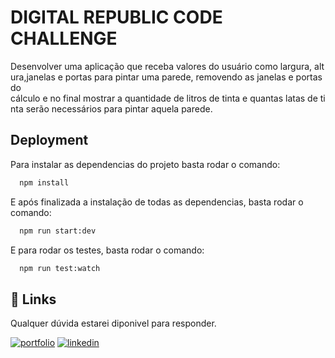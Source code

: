 
# DIGITAL REPUBLIC CODE CHALLENGE

Desenvolver uma aplicação que receba valores do usuário como largura, altura,janelas e portas para pintar uma parede, removendo as janelas e portas do cálculo e no final mostrar a quantidade de litros de tinta e quantas latas de tinta serão necessários para pintar aquela parede.

## Deployment

Para instalar as dependencias do projeto basta rodar o comando:

```bash
  npm install
```
E após finalizada a instalação de todas as dependencias, basta rodar o comando: 

```bash
  npm run start:dev
```

E para rodar os testes, basta rodar o comando: 

```bash
  npm run test:watch
```
## 🔗 Links
Qualquer dúvida estarei diponivel para responder.

[![portfolio](https://img.shields.io/badge/my_portfolio-000?style=for-the-badge&logo=ko-fi&logoColor=white)](matheusalves.vercel.app/)
[![linkedin](https://img.shields.io/badge/linkedin-0A66C2?style=for-the-badge&logo=linkedin&logoColor=white)](https://www.linkedin.com/in/matheus-alves96/)



